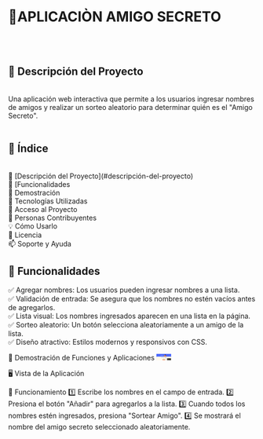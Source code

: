<h1>🎁APLICACIÒN AMIGO SECRETO</h1><br><br>

<h2>📝 Descripción del Proyecto</h2><br>
Una aplicación web interactiva que permite a los usuarios ingresar nombres de amigos y realizar un sorteo aleatorio para determinar quién es el "Amigo Secreto".<br><br>

<h2>📌 Índice</h2><br>
📖 [Descripción del Proyecto](#descripción-del-proyecto)<br>
🚀 [Funcionalidades<br>
🎥 Demostración<br>
🔧 Tecnologías Utilizadas<br>
📂 Acceso al Proyecto<br>
👥 Personas Contribuyentes<br>
💡 Cómo Usarlo<br>
📖 Licencia<br>
📫 Soporte y Ayuda<br>

<h2>🚀 Funcionalidades</h2>

✅ Agregar nombres: Los usuarios pueden ingresar nombres a una lista.<br>
✅ Validación de entrada: Se asegura que los nombres no estén vacíos antes de agregarlos.<br>
✅ Lista visual: Los nombres ingresados aparecen en una lista en la página.<br>
✅ Sorteo aleatorio: Un botón selecciona aleatoriamente a un amigo de la lista.<br>
✅ Diseño atractivo: Estilos modernos y responsivos con CSS.<br>

🎥 Demostración de Funciones y Aplicaciones
<img src="img/captura-de-pantalla.png" alt="Captura de Pantalla" width="30">

🖥️ Vista de la Aplicación

🔄 Funcionamiento
1️⃣ Escribe los nombres en el campo de entrada.
2️⃣ Presiona el botón "Añadir" para agregarlos a la lista.
3️⃣ Cuando todos los nombres estén ingresados, presiona "Sortear Amigo".
4️⃣ Se mostrará el nombre del amigo secreto seleccionado aleatoriamente.

